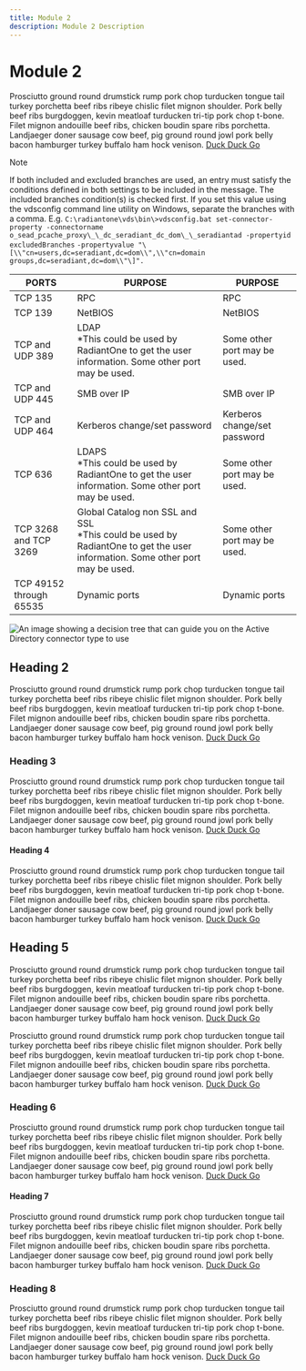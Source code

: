 ```yaml
---
title: Module 2
description: Module 2 Description
---
```


# Module 2

Prosciutto ground round drumstick rump pork chop turducken tongue tail turkey porchetta beef ribs ribeye chislic filet mignon shoulder. Pork belly beef ribs burgdoggen, kevin meatloaf turducken tri-tip pork chop t-bone. Filet mignon andouille beef ribs, chicken boudin spare ribs porchetta. Landjaeger doner sausage cow beef, pig ground round jowl pork belly bacon hamburger turkey buffalo ham hock venison. [Duck Duck Go](https://duckduckgo.com)

>[!note]
>If both included and excluded branches are used, an entry must satisfy the conditions defined in both settings to be included in the message. The included branches condition(s) is checked first.
>If you set this value using the vdsconfig command line utility on Windows, separate the branches with a comma. E.g. `C:\radiantone\vds\bin\>vdsconfig.bat set-connector-property -connectorname o_sead_pcache_proxy\_\_dc_seradiant_dc_dom\_\_seradiantad -propertyid excludedBranches`
>`-propertyvalue "\[\\"cn=users,dc=seradiant,dc=dom\\",\\"cn=domain groups,dc=seradiant,dc=dom\\"\]".`

| PORTS | PURPOSE | PURPOSE |
|---|---|---|
| TCP 135 | RPC | RPC |
| TCP 139 | NetBIOS | NetBIOS |
| TCP and UDP 389 | LDAP <br /> *This could be used by RadiantOne to get the user information. Some other port may be used. | Some other port may be used. |
| TCP and UDP 445   | SMB over IP | SMB over IP |
| TCP and UDP 464 | Kerberos change/set password | Kerberos change/set password |
| TCP 636 | LDAPS <br /> *This could be used by RadiantOne to get the user information. Some other port may be used. | Some other port may be used. |
| TCP 3268 and TCP 3269 | Global Catalog non SSL and SSL <br /> *This could be used by RadiantOne to get the user information. Some other port may be used. | Some other port may be used. |
| TCP 49152 through 65535 | Dynamic ports | Dynamic ports |

![An image showing a decision tree that can guide you on the Active Directory connector type to use](../media/image1.png)

## Heading 2

Prosciutto ground round drumstick rump pork chop turducken tongue tail turkey porchetta beef ribs ribeye chislic filet mignon shoulder. Pork belly beef ribs burgdoggen, kevin meatloaf turducken tri-tip pork chop t-bone. Filet mignon andouille beef ribs, chicken boudin spare ribs porchetta. Landjaeger doner sausage cow beef, pig ground round jowl pork belly bacon hamburger turkey buffalo ham hock venison. [Duck Duck Go](https://duckduckgo.com)

### Heading 3

Prosciutto ground round drumstick rump pork chop turducken tongue tail turkey porchetta beef ribs ribeye chislic filet mignon shoulder. Pork belly beef ribs burgdoggen, kevin meatloaf turducken tri-tip pork chop t-bone. Filet mignon andouille beef ribs, chicken boudin spare ribs porchetta. Landjaeger doner sausage cow beef, pig ground round jowl pork belly bacon hamburger turkey buffalo ham hock venison. [Duck Duck Go](https://duckduckgo.com)

#### Heading 4

Prosciutto ground round drumstick rump pork chop turducken tongue tail turkey porchetta beef ribs ribeye chislic filet mignon shoulder. Pork belly beef ribs burgdoggen, kevin meatloaf turducken tri-tip pork chop t-bone. Filet mignon andouille beef ribs, chicken boudin spare ribs porchetta. Landjaeger doner sausage cow beef, pig ground round jowl pork belly bacon hamburger turkey buffalo ham hock venison. [Duck Duck Go](https://duckduckgo.com)

## Heading 5

Prosciutto ground round drumstick rump pork chop turducken tongue tail turkey porchetta beef ribs ribeye chislic filet mignon shoulder. Pork belly beef ribs burgdoggen, kevin meatloaf turducken tri-tip pork chop t-bone. Filet mignon andouille beef ribs, chicken boudin spare ribs porchetta. Landjaeger doner sausage cow beef, pig ground round jowl pork belly bacon hamburger turkey buffalo ham hock venison. [Duck Duck Go](https://duckduckgo.com)

Prosciutto ground round drumstick rump pork chop turducken tongue tail turkey porchetta beef ribs ribeye chislic filet mignon shoulder. Pork belly beef ribs burgdoggen, kevin meatloaf turducken tri-tip pork chop t-bone. Filet mignon andouille beef ribs, chicken boudin spare ribs porchetta. Landjaeger doner sausage cow beef, pig ground round jowl pork belly bacon hamburger turkey buffalo ham hock venison. [Duck Duck Go](https://duckduckgo.com)

### Heading 6

Prosciutto ground round drumstick rump pork chop turducken tongue tail turkey porchetta beef ribs ribeye chislic filet mignon shoulder. Pork belly beef ribs burgdoggen, kevin meatloaf turducken tri-tip pork chop t-bone. Filet mignon andouille beef ribs, chicken boudin spare ribs porchetta. Landjaeger doner sausage cow beef, pig ground round jowl pork belly bacon hamburger turkey buffalo ham hock venison. [Duck Duck Go](https://duckduckgo.com)

#### Heading 7

Prosciutto ground round drumstick rump pork chop turducken tongue tail turkey porchetta beef ribs ribeye chislic filet mignon shoulder. Pork belly beef ribs burgdoggen, kevin meatloaf turducken tri-tip pork chop t-bone. Filet mignon andouille beef ribs, chicken boudin spare ribs porchetta. Landjaeger doner sausage cow beef, pig ground round jowl pork belly bacon hamburger turkey buffalo ham hock venison. [Duck Duck Go](https://duckduckgo.com)

### Heading 8

Prosciutto ground round drumstick rump pork chop turducken tongue tail turkey porchetta beef ribs ribeye chislic filet mignon shoulder. Pork belly beef ribs burgdoggen, kevin meatloaf turducken tri-tip pork chop t-bone. Filet mignon andouille beef ribs, chicken boudin spare ribs porchetta. Landjaeger doner sausage cow beef, pig ground round jowl pork belly bacon hamburger turkey buffalo ham hock venison. [Duck Duck Go](https://duckduckgo.com)
